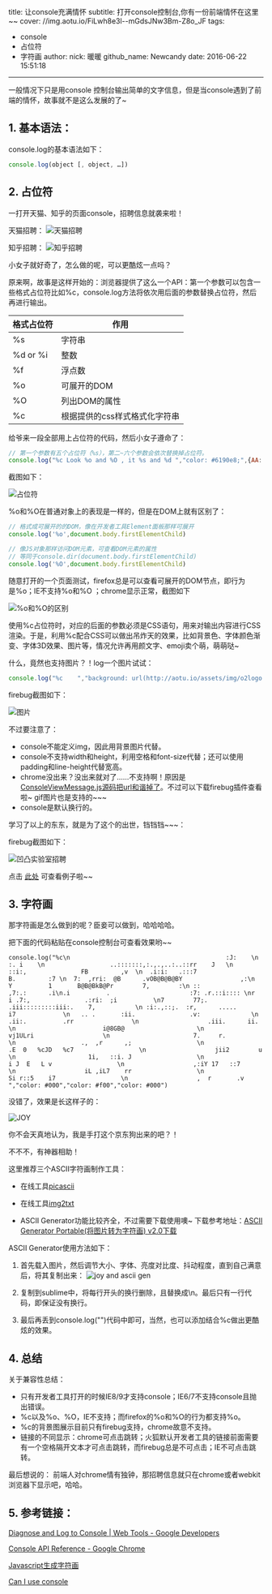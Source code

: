 title: 让console充满情怀
subtitle: 打开console控制台,你有一份前端情怀在这里~~
cover: //img.aotu.io/FiLwh8e3l--mGdsJNw3Bm-Z8o_JF
tags:
  - console
  - 占位符
  - 字符画
author:
  nick: 暖暖
  github_name: Newcandy
date: 2016-06-22 15:51:18
---

一般情况下只是用console 控制台输出简单的文字信息，但是当console遇到了前端的情怀，故事就不是这么发展的了~
<!-- more -->


## 1. 基本语法：

console.log的基本语法如下：

```javascript
console.log(object [, object, …])
```


## 2. 占位符

一打开天猫、知乎的页面console，招聘信息就袭来啦！

天猫招聘：
![天猫招聘](//img.aotu.io/FpfNmVjqEJUN7rCqfdnj3vquPx--)

知乎招聘：
![知乎招聘](//img.aotu.io/Fvyb5hkp0hBX79XvRc2IUNVJjddo)

小女子就好奇了，怎么做的呢，可以更酷炫一点吗？

原来啊，故事是这样开始的：浏览器提供了这么一个API：第一个参数可以包含一些格式占位符比如%c，console.log方法将依次用后面的参数替换占位符，然后再进行输出。

| 格式占位符  |  作用  |
| ------------- |-------------|
| %s   |  字符串   |
| %d or %i  |   整数   |
| %f  |   浮点数  |
| %o  |   可展开的DOM  |
| %O  |   列出DOM的属性  |
| %c  |   根据提供的css样式格式化字符串  |

给爷来一段全部用上占位符的代码，然后小女子遵命了：

```javascript
// 第一个参数有五个占位符（%s），第二~六个参数会依次替换掉占位符。
console.log("%c Look %o and %O , it %s and %d ","color: #6190e8;",{AA: "WCN",BB: "wcn"},{AA: "WCN",BB: "wcn"},"CC",123);
```

截图如下：

![占位符](//img.aotu.io/Fu_fT1Dl20to5hXQZ3hxeFP6Bxk9)

%o和%O在普通对象上的表现是一样的，但是在DOM上就有区别了：

```javascript
// 格式成可展开的的DOM，像在开发者工具Element面板那样可展开
console.log('%o',document.body.firstElementChild)

// 像JS对象那样访问DOM元素，可查看DOM元素的属性
// 等同于console.dir(document.body.firstElementChild)
console.log('%O',document.body.firstElementChild)
```

随意打开的一个页面测试，firefox总是可以查看可展开的DOM节点，即行为是%o；IE不支持%o和%O ；chrome显示正常，截图如下

![%o和%O的区别](//img.aotu.io/FmUiB4a7VIQWgYfMsP9DZWlaR-KL)

使用%c占位符时，对应的后面的参数必须是CSS语句，用来对输出内容进行CSS渲染。于是，利用%c配合CSS可以做出吊炸天的效果，比如背景色、字体颜色渐变、字体3D效果、图片等，情况允许再用颜文字、emoji卖个萌，萌萌哒~

什么，竟然也支持图片？！log一个图片试试：

```javascript
console.log("%c    ","background: url(http://aotu.io/assets/img/o2logo.png) no-repeat left center;font-size: 60px;","\n");
```

firebug截图如下：

![图片](//img.aotu.io/FkqNNsDYs83oS2vgJNectandSuUI)

不过要注意了：
* console不能定义img，因此用背景图片代替。
* console不支持width和height，利用空格和font-size代替；还可以使用padding和line-height代替宽高。
* chrome没出来？没出来就对了……不支持啊！原因是[ConsoleViewMessage.js源码把url和谐掉了](https://src.chromium.org/viewvc/blink/trunk/Source/devtools/front_end/console/ConsoleViewMessage.js?pathrev=197345#l797)。不过可以下载firebug插件查看啦~ gif图片也是支持的~~~
* console是默认换行的。

学习了以上的东东，就是为了这个的出世，铛铛铛~~~：

firebug截图如下：

![凹凸实验室招聘](//img.aotu.io/FriQlRjoEvbtEKmfRZWASrUfloej)

点击 [此处](http://labs.qiang.it/qqpai/test/wcn/console/console.html) 可查看例子啦~~

## 3. 字符画

那字符画是怎么做到的呢？臣妾可以做到，哈哈哈哈。

把下面的代码粘贴在console控制台可查看效果哟~~

```
console.log("%c\n                                           :J:    \n                                          :. i    \n                  ..:::::::,:.,.,..:..::rr    J   \n               ::i:,               FB         ,v  \n  .i:i:   .:::7                     B.         :7 \n  7:  ,rri:  @B      .vOB@B@B@BY                ,:\n  Y          1       B@B@BkB@Pr        7,        :\n ::                                  ,7:.:      .i\n.i          .                      :7: .r.::i:::: \nr         i .7:,               .:ri:  ;i          \n7        77;.  .iii:::::::::iii:.    7,           \n :i:.,::;.  :r,      .....         i7             \n   .. .       :ii.               .v:              \n                .ii:.          .rr                \n                   .iii.      ii.                 \n                        i@8GB@                    \n                        vj1ULri                   \n                       7.     r.                  \n                  .,  ,r      ,;                  \n                  .E  0   %cJD   %c7                  \n                   jii2        u                  \n                    1i,   ::i. J                  \n                    i J  E   L v                  \n                   ,:iY 17   ::7                  \n                   iL ,iL7    rr                  \n                   Si r::5    i7                  \n                   ,  r       .v                  ","color: #000","color: #f00","color: #000")
```

没错了，效果是长这样子的：

![JOY](//img.aotu.io/Fp9tde_TaaPqxthmzlGhXkU1NLCn)

你不会天真地认为，我是手打这个京东狗出来的吧？！

不不不，有神器相助！

这里推荐三个ASCII字符画制作工具：

* 在线工具[picascii](http://picascii.com/)

* 在线工具[img2txt](http://www.degraeve.com/img2txt.php)

* ASCII Generator功能比较齐全，不过需要下载使用噢~ 下载参考地址：[ASCII Generator Portable(将图片转为字符画) v2.0下载](http://pan.baidu.com/share/link?shareid=3161588673&uk=3509597415)


ASCII Generator使用方法如下：

1. 首先载入图片，然后调节大小、字体、亮度对比度、抖动程度，直到自己满意后，将其复制出来： ![joy and ascii gen](//img.aotu.io/FpT2xLD8nYAoIP7Lq-8sBusUPBfJ)

2. 复制到sublime中，将每行开头的换行删除，且替换成\n。最后只有一行代码，即保证没有换行。

3. 最后再丢到console.log("")代码中即可，当然，也可以添加结合%c做出更酷炫的效果。


## 4. 总结

关于兼容性总结：

* 只有开发者工具打开的时候IE8/9才支持console；IE6/7不支持console且抛出错误。
* %c以及%o、%O，IE不支持；而firefox的%o和%O的行为都支持%o。
* %c的背景图展示目前只有firebug支持，chrome故意不支持。
* 链接的不同显示：chrome可点击跳转；火狐默认开发者工具的链接前面需要有一个空格隔开文本才可点击跳转，而firebug总是不可点击；IE不可点击跳转。

最后想说的： 前端人对chrome情有独钟，那招聘信息就只在chrome或者webkit浏览器下显示吧，哈哈。

## 5. 参考链接：

[Diagnose and Log to Console | Web Tools - Google Developers](https://developers.google.com/web/tools/chrome-devtools/debug/console/console-write#string-substitution-and-formatting)

[Console API Reference - Google Chrome](https://developer.chrome.com/devtools/docs/console-api)

[Javascript生成字符画](http://7demo.github.io/Javascript%E7%94%9F%E6%88%90%E5%AD%97%E7%AC%A6-%E5%B7%A5%E5%85%B7%E7%AF%87/)

[Can I use console ](http://caniuse.com/#search=console)


